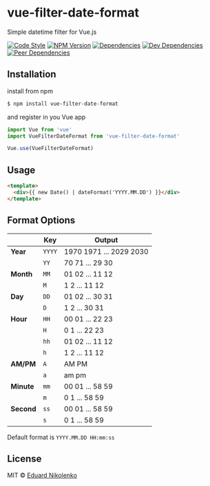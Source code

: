 # vue-filter-date-format
Simple datetime filter for Vue.js

[![Code Style](https://img.shields.io/badge/code%20style-standard-brightgreen.svg)](http://standardjs.com)
[![NPM Version](https://img.shields.io/npm/v/vue-filter-date-format.svg)](https://www.npmjs.com/package/vue-filter-date-format)
[![Dependencies](https://david-dm.org/eduardnikolenko/vue-filter-date-format.svg)](https://david-dm.org/eduardnikolenko/vue-filter-date-format)
[![Dev Dependencies](https://david-dm.org/eduardnikolenko/vue-filter-date-format/dev-status.svg)](https://david-dm.org/eduardnikolenko/vue-filter-date-format/?type=dev)
[![Peer Dependencies](https://david-dm.org/eduardnikolenko/vue-filter-date-format/peer-status.svg)](https://david-dm.org/eduardnikolenko/vue-filter-date-format?type=peer)

## Installation

install from npm
```bash
$ npm install vue-filter-date-format
```
and register in you Vue app
```js
import Vue from 'vue'
import VueFilterDateFormat from 'vue-filter-date-format'

Vue.use(VueFilterDateFormat)
```

## Usage

```html
<template>
  <div>{{ new Date() | dateFormat('YYYY.MM.DD') }}</div>
</template>
```

## Format Options

|            | Key    | Output                  |
| ---------- | ------ | ----------------------- |
| **Year**   | `YYYY` | 1970 1971 ... 2029 2030 |
|            | `YY`   | 70 71 ... 29 30         |
| **Month**  | `MM`   | 01 02 ... 11 12         |
|            | `M`    | 1 2 ... 11 12           |
| **Day**    | `DD`   | 01 02 ... 30 31         |
|            | `D`    | 1 2 ... 30 31           |
| **Hour**   | `HH`   | 00 01 ... 22 23         |
|            | `H`    | 0 1 ... 22 23           |
|            | `hh`   | 01 02 ... 11 12         |
|            | `h`    | 1 2 ... 11 12           |
| **AM/PM**  | `A`    | AM PM                   |
|            | `a`    | am pm                   |
| **Minute** | `mm`   | 00 01 ... 58 59         |
|            | `m`    | 0 1 ... 58 59           |
| **Second** | `ss`   | 00 01 ... 58 59         |
|            | `s`    | 0 1 ... 58 59           |

Default format is `YYYY.MM.DD HH:mm:ss`

## License

MIT © [Eduard Nikolenko](https://github.com/eduardnikolenko)
